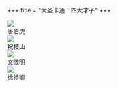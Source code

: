 +++
title = "大圣卡通：四大才子"
+++

<div class="mycard-grid">
    <div class="mycard-grid-container">
        <div class="mycard-grid-top">
            <img class="mycard-poster" src="/images/dashengkatong-sidacaizi-tangbohu.jpg" />
        </div>
        <div class="mycard-grid-bottom">
            <div class="mycard-name">唐伯虎</div>
        </div>
    </div>
    <div class="mycard-grid-container">
        <div class="mycard-grid-top">
            <img class="mycard-poster" src="/images/dashengkatong-sidacaizi-zhuzhishan.jpg" />
        </div>
        <div class="mycard-grid-bottom">
            <div class="mycard-name">祝枝山</div>
        </div>
    </div>
    <div class="mycard-grid-container">
        <div class="mycard-grid-top">
            <img class="mycard-poster" src="/images/dashengkatong-sidacaizi-wenzhengming.jpg" />
        </div>
        <div class="mycard-grid-bottom">
            <div class="mycard-name">文徵明</div>
        </div>
    </div>
    <div class="mycard-grid-container">
        <div class="mycard-grid-top">
            <img class="mycard-poster" src="/images/dashengkatong-sidacaizi-xuzhenqing.jpg" />
        </div>
        <div class="mycard-grid-bottom">
            <div class="mycard-name">徐祯卿</div>
        </div>
    </div>
</div>